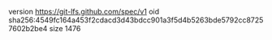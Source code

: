 version https://git-lfs.github.com/spec/v1
oid sha256:4549fc164a453f2cdacd3d43bdcc901a3f5d4b5263bde5792cc87257602b2be4
size 1476
